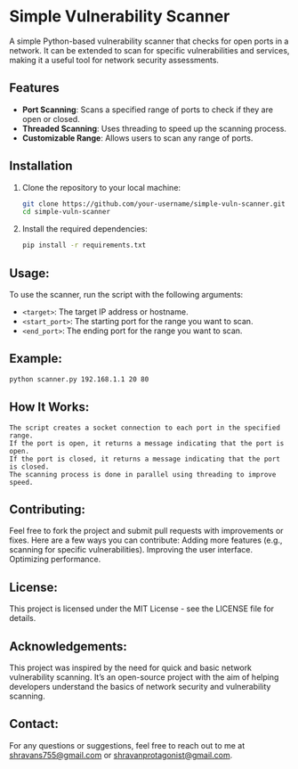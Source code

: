# Simple Vulnerability Scanner

A simple Python-based vulnerability scanner that checks for open ports in a network. It can be extended to scan for specific vulnerabilities and services, making it a useful tool for network security assessments.

## Features
- **Port Scanning**: Scans a specified range of ports to check if they are open or closed.
- **Threaded Scanning**: Uses threading to speed up the scanning process.
- **Customizable Range**: Allows users to scan any range of ports.

## Installation

1. Clone the repository to your local machine:

   ```bash
   git clone https://github.com/your-username/simple-vuln-scanner.git
   cd simple-vuln-scanner
   ```
2. Install the required dependencies:
    ```bash
    pip install -r requirements.txt
    ```

## Usage:

To use the scanner, run the script with the following arguments:
- `<target>`: The target IP address or hostname.
- `<start_port>`: The starting port for the range you want to scan.
- `<end_port>`: The ending port for the range you want to scan.

## Example:

```bash
python scanner.py 192.168.1.1 20 80
```

## How It Works:

    The script creates a socket connection to each port in the specified range.
    If the port is open, it returns a message indicating that the port is open.
    If the port is closed, it returns a message indicating that the port is closed.
    The scanning process is done in parallel using threading to improve speed.

## Contributing:

Feel free to fork the project and submit pull requests with improvements or fixes. Here are a few ways you can contribute:
    Adding more features (e.g., scanning for specific vulnerabilities).
    Improving the user interface.
    Optimizing performance.

## License:

This project is licensed under the MIT License - see the LICENSE file for details.

## Acknowledgements:

This project was inspired by the need for quick and basic network vulnerability scanning. It’s an open-source project with the aim of helping developers understand the basics of network security and vulnerability scanning.

## Contact:

For any questions or suggestions, feel free to reach out to me at </br>
shravans755@gmail.com or shravanprotagonist@gmail.com.
